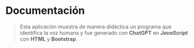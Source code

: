 # Documentación

>Esta aplicación muestra de manera didáctica un programa que identifica la voz humana y fue generado con **ChatGPT** en ***JavaScript*** con **HTML** y **Bootstrap**.
